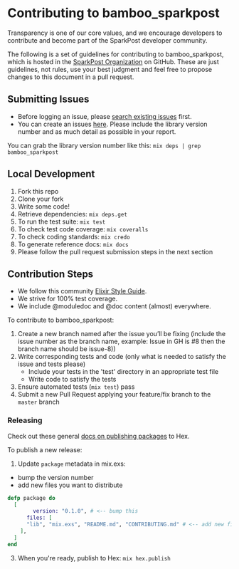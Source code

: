 # Contributing to bamboo_sparkpost

Transparency is one of our core values, and we encourage developers to contribute and become part of the SparkPost developer community.

The following is a set of guidelines for contributing to bamboo_sparkpost,
which is hosted in the [SparkPost Organization](https://github.com/sparkpost) on GitHub.
These are just guidelines, not rules, use your best judgment and feel free to
propose changes to this document in a pull request.

## Submitting Issues

* Before logging an issue, please [search existing issues](https://github.com/SparkPost/bamboo_sparkpost/issues?q=is%3Aissue+is%3Aopen) first.
* You can create an issues [here](https://github.com/SparkPost/bamboo_sparkpost/issues/new). Please include the library version number and as much detail as possible in your report.

You can grab the library version number like this: `mix deps | grep bamboo_sparkpost`

## Local Development

1. Fork this repo
1. Clone your fork
1. Write some code!
1. Retrieve dependencies: `mix deps.get`
1. To run the test suite: `mix test`
1. To check test code coverage: `mix coveralls`
1. To check coding standards: `mix credo`
1. To generate reference docs: `mix docs`
1. Please follow the pull request submission steps in the next section

## Contribution Steps

* We follow this community [Elixir Style Guide](https://github.com/niftyn8/elixir_style_guide).
* We strive for 100% test coverage.
* We include @moduledoc and @doc content (almost) everywhere.

To contribute to bamboo_sparkpost:

1. Create a new branch named after the issue you’ll be fixing (include the issue number as the branch name, example: Issue in GH is #8 then the branch name should be issue-8))
1. Write corresponding tests and code (only what is needed to satisfy the issue and tests please)
    * Include your tests in the 'test' directory in an appropriate test file
    * Write code to satisfy the tests
1. Ensure automated tests (`mix test`) pass
1. Submit a new Pull Request applying your feature/fix branch to the `master` branch

### Releasing

Check out these general [docs on publishing packages](https://hex.pm/docs/publish) to Hex.

To publish a new release:

1. Update `package` metadata in mix.exs:
  * bump the version number
  * add new files you want to distribute

```elixir
defp package do
  [
		version: "0.1.0", # <-- bump this
	  files: [
      "lib", "mix.exs", "README.md", "CONTRIBUTING.md" # <-- add new files for distro here
    ], 
  ]
end
```

3. When you're ready, publish to Hex: `mix hex.publish` 

